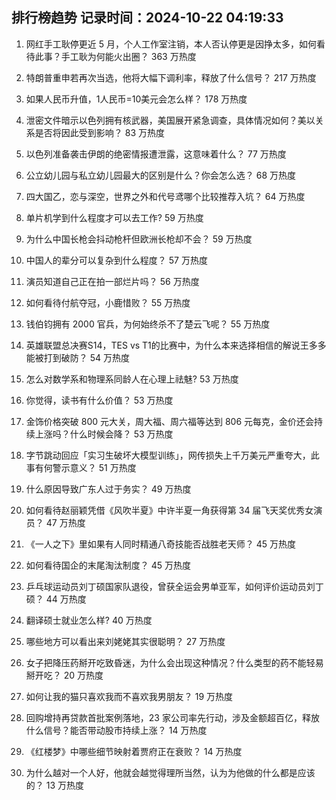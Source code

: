 
## 排行榜趋势 记录时间：2024-10-22 04:19:33
  
  1. 网红手工耿停更近 5 月，个人工作室注销，本人否认停更是因挣太多，如何看待此事？手工耿为何能火出圈？ 363 万热度
    
  2. 特朗普重申若再次当选，他将大幅下调利率，释放了什么信号？ 217 万热度
    
  3. 如果人民币升值，1人民币=10美元会怎么样？ 178 万热度
    
  4. 泄密文件暗示以色列拥有核武器，美国展开紧急调查，具体情况如何？美以关系是否将因此受到影响？ 83 万热度
    
  5. 以色列准备袭击伊朗的绝密情报遭泄露，这意味着什么？ 77 万热度
    
  6. 公立幼儿园与私立幼儿园最大的区别是什么？你会怎么选？ 68 万热度
    
  7. 四大国乙，恋与深空，世界之外和代号鸢哪个比较推荐入坑？ 64 万热度
    
  8. 单片机学到什么程度才可以去工作? 59 万热度
    
  9. 为什么中国长枪会抖动枪杆但欧洲长枪却不会？ 59 万热度
    
  10. 中国人的辈分可以复杂到什么程度？ 57 万热度
    
  11. 演员知道自己正在拍一部烂片吗？ 56 万热度
    
  12. 如何看待付航夺冠，小鹿惜败？ 55 万热度
    
  13. 钱伯钧拥有 2000 官兵，为何始终杀不了楚云飞呢？ 55 万热度
    
  14. 英雄联盟总决赛S14，TES vs T1的比赛中，为什么本来选择相信的解说王多多能被打到破防？ 54 万热度
    
  15. 怎么对数学系和物理系同龄人在心理上祛魅? 53 万热度
    
  16. 你觉得，读书有什么价值？ 53 万热度
    
  17. 金饰价格突破 800 元大关，周大福、周六福等达到 806 元每克，金价还会持续上涨吗？什么时候会降？ 53 万热度
    
  18. 字节跳动回应「实习生破坏大模型训练」，网传损失上千万美元严重夸大，此事有何警示意义？ 51 万热度
    
  19. 什么原因导致广东人过于务实？ 49 万热度
    
  20. 如何看待赵丽颖凭借《风吹半夏》中许半夏一角获得第 34 届飞天奖优秀女演员？ 47 万热度
    
  21. 《一人之下》里如果有人同时精通八奇技能否战胜老天师？ 45 万热度
    
  22. 如何看待国企的末尾淘汰制度？ 45 万热度
    
  23. 乒乓球运动员刘丁硕国家队退役，曾获全运会男单亚军，如何评价运动员刘丁硕？ 44 万热度
    
  24. 翻译硕士就业怎么样? 40 万热度
    
  25. 哪些地方可以看出来刘姥姥其实很聪明？ 27 万热度
    
  26. 女子把降压药掰开吃致昏迷，为什么会出现这种情况？什么类型的药不能轻易掰开吃？ 20 万热度
    
  27. 如何让我的猫只喜欢我而不喜欢我男朋友？ 19 万热度
    
  28. 回购增持再贷款首批案例落地，23 家公司率先行动，涉及金额超百亿，释放什么信号？能否带动股市持续上涨？ 14 万热度
    
  29. 《红楼梦》中哪些细节映射着贾府正在衰败？ 14 万热度
    
  30. 为什么越对一个人好，他就会越觉得理所当然，认为为他做的什么都是应该的？ 13 万热度
    